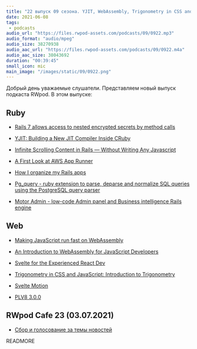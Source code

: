 ```yaml
---
title: "22 выпуск 09 сезона. YJIT, WebAssembly, Trigonometry in CSS and JavaScript, Pg_query, PLV8 и прочее"
date: 2021-06-08
tags:
 - podcasts
audio_url: "https://files.rwpod-assets.com/podcasts/09/0922.mp3"
audio_format: "audio/mpeg"
audio_size: 38270938
audio_aac_url: "https://files.rwpod-assets.com/podcasts/09/0922.m4a"
audio_aac_size: 38043692
duration: "00:39:45"
small_icon: mic
main_image: "/images/static/09/0922.png"
---
```


Добрый день уважаемые слушатели. Представляем новый выпуск подкаста RWpod. В этом выпуске:

## Ruby

 - [Rails 7 allows access to nested encrypted secrets by method calls](https://blog.saeloun.com/2021/06/02/rails-access-nested-secrects-by-method-call)
 - [YJIT: Building a New JIT Compiler Inside CRuby](https://pointersgonewild.com/2021/06/02/yjit-building-a-new-jit-compiler-inside-cruby/)
 - [Infinite Scrolling Content in Rails — Without Writing Any Javascript](https://roelbondoc.com/2021/06/02/infinite-scrolling-content-in-rails/)
 - [A First Look at AWS App Runner](https://semaphoreci.com/blog/aws-app-runner)


 - [How I organize my Rails apps](https://www.codewithjason.com/organize-rails-apps/)
 - [Pg_query - ruby extension to parse, deparse and normalize SQL queries using the PostgreSQL query parser](https://github.com/pganalyze/pg_query)
 - [Motor Admin - low-code Admin panel and Business intelligence Rails engine](https://github.com/omohokcoj/motor-admin)

## Web

 - [Making JavaScript run fast on WebAssembly](https://bytecodealliance.org/articles/making-javascript-run-fast-on-webassembly)
 - [An Introduction to WebAssembly for JavaScript Developers](https://pascalpares.appspot.ovh/webassembly-for-javascript-developers/)
 - [Svelte for the Experienced React Dev](https://css-tricks.com/svelte-for-the-experienced-react-dev/)


 - [Trigonometry in CSS and JavaScript: Introduction to Trigonometry](https://tympanus.net/codrops/2021/06/01/trigonometry-in-css-and-javascript-introduction-to-trigonometry/)
 - [Svelte Motion](https://svelte-motion.gradientdescent.de/)
 - [PLV8 3.0.0](https://github.com/plv8/plv8/releases/tag/v3.0.0)

## RWpod Cafe 23 (03.07.2021)

 - [Сбор и голосование за темы новостей](https://github.com/rwpod/cafe-discussions/discussions/8)


READMORE
